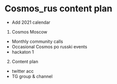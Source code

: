 # Cosmos_rus content plan

- Add 2021 calendar

1. Cosmos Moscow
- Monthly community calls
- Occasional Cosmos po russki events
- hackaton 1

2. Content plan
- twitter acc
- TG group & channel
